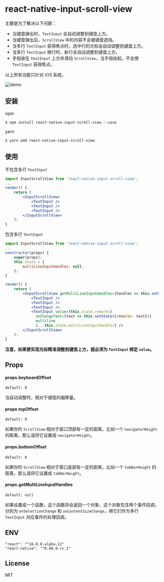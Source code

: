 # react-native-input-scroll-view
主要是为了解决以下问题：

- 当键盘弹出时，`TextInput` 会自动调整到键盘上方。
- 当键盘弹出后，`ScrollView` 中的内容不会被键盘遮挡。
- 当多行 `TextInput` 获得焦点时，选中行的光标会自动调整到键盘上方。
- 当多行 `TextInput` 换行时，新行会自动调整到键盘上方。
- 手指放在 `TextInput` 上方并滑动 `ScrollView`，当手指抬起，不会使 `TextInput` 获得焦点。

以上所有功能只针对 IOS 系统。

![demo](https://github.com/baijunjie/react-native-input-scroll-view/blob/master/demo.gif)

## 安装

npm

```shell
$ npm install react-native-input-scroll-view --save
```

yarn

```shell
$ yarn add react-native-input-scroll-view
```



## 使用

不包含多行 `TextInput`

```jsx
import InputScrollView from 'react-native-input-scroll-view';
...
render() {
    return (
        <InputScrollView>
            <TextInput />
            <TextInput />
            <TextInput />
      	</InputScrollView>
    );
}
```

包含多行 `TextInput`

```jsx
import InputScrollView from 'react-native-input-scroll-view';
...
constructor(props) {
    super(props);
    this.state = {
        multiLineInputHandles: null,
    };
}

render() {
    return (
        <InputScrollView getMultiLineInputHandles={handles => this.setState({multiLineInputHandles: handles})}>
            <TextInput />
            <TextInput />
            <TextInput />
            <TextInput value={this.state.remarks}
              onChangeText={text => this.setState({remarks: text})}
              multiline
              {...this.state.multiLineInputHandles} />
      	</InputScrollView>
    );
}
```

**注意，如果要实现光标精准调整到键盘上方，就必须为 `TextInput` 绑定 `value`。**



## Props

#### props.keyboardOffset

`default: 0`

当自动调整时，相对于键盘的偏移量。

#### props.topOffset

`default: 0`

如果你的 `ScrollView` 相对于窗口顶部有一定的距离，比如一个 `navigatorHeight` 的距离，那么请将它设置成 `navigatorHeight`。

#### props.bottomOffset

`default: 0`

如果你的 `ScrollView` 相对于窗口底部有一定的距离，比如一个 `tabBarHeight` 的距离，那么请将它设置成 `tabBarHeight`。

#### props.getMultiLineInputHandles

`default: null`

如果设置成一个函数，这个函数将会返回一个对象，这个对象包含两个事件回调，分别为 `onSelectionChange` 和 `onContentSizeChange`，用它们作为多行 `TextInput` 对应事件的处理回调。



## ENV

```
"react": "^16.0.0-alpha.12"
"react-native": "^0.48.0-rc.1"
```



## License

MIT